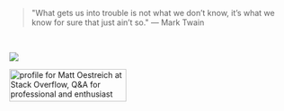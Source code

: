 >"What gets us into trouble is not what we don’t know, it’s what we know for sure that just ain’t so." — Mark Twain

<br />

<p>
  <small>
    <a href="https://mattoestreich.com">
      <img
         src="https://img.shields.io/badge/on%20the%20web-mattoestreich.com-lightpurple"
      >
    </a>
  </small>
</p>

<a href="https://stackoverflow.com/users/10431732/matt-oestreich">
  <img 
     src="https://stackoverflow.com/users/flair/10431732.png?theme=default" 
     width="208" 
     height="58" 
     alt="profile for Matt Oestreich at Stack Overflow, Q&amp;A for professional and enthusiast programmers" 
     title="profile for Matt Oestreich at Stack Overflow, Q&amp;A for professional and enthusiast programmers"
   >
</a>
